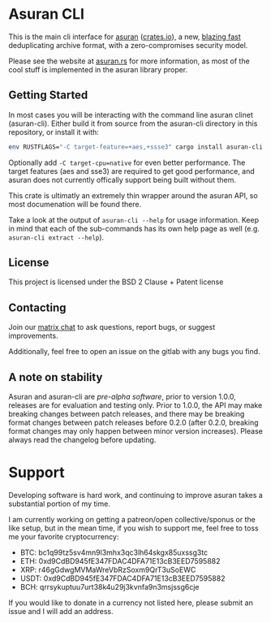 Asuran CLI
==========

This is the main cli interface for [asuran](https://gitlab.com/asuran-rs/asuran) ([crates.io](https://crates.io/crates/asuran)), a new, [blazing fast](https://gitlab.com/asuran-rs/archiver-benchmarks/-/blob/master/RESULTS.md) deduplicating archive format, with a zero-compromises security model.

Please see the website at [asuran.rs](https://asuran.rs) for more information, as most of the cool stuff is implemented in the asuran library proper.

Getting Started
---------------

In most cases you will be interacting with the command line asuran clinet (asuran-cli). Either build it from source from the asuran-cli directory in this repository, or install it with:

```bash
env RUSTFLAGS="-C target-feature=+aes,+ssse3" cargo install asuran-cli
```

Optionally add `-C target-cpu=native` for even better performance. The target features (aes and sse3) are required to get good performance, and asuran does not currently offically support being built without them.

This crate is ultimatly an extremely thin wrapper around the asuran API, so most documenation will be found there.

Take a look at the output of `asuran-cli --help` for usage information. Keep in mind that each of the sub-commands has its own help page as well (e.g. `asuran-cli extract --help`).

License
-------

This project is licensed under the BSD 2 Clause + Patent license

Contacting
----------

Join our [matrix chat](https://matrix.to/#/!gfTQMJBreSJoPEkEeI:matrix.org?via=matrix.org&via=t2bot.io) to ask questions, report bugs, or suggest improvements.

Additionally, feel free to open an issue on the gitlab with any bugs you find.

A note on stability
-------------------

Asuran and asuran-cli are *pre-alpha software*, prior to version 1.0.0, releases are for evaluation and testing only. Prior to 1.0.0, the API may make breaking changes between patch releases, and there may be breaking format changes between patch releases before 0.2.0 (after 0.2.0, breaking format changes may only happen between minor version increases). Please always read the changelog before updating.

Support
=======

Developing software is hard work, and continuing to improve asuran takes a substantial portion of my time.

I am currently working on getting a patreon/open collective/sponus or the like setup, but in the mean time, if you wish to support me, feel free to toss me your favorite cryptocurrency:

-	BTC: bc1q99tz5sv4mn9l3mhx3qc3lh64skgx85uxssg3tc
-	ETH: 0xd9CdBD945fE347FDAC4DFA71E13cB3EED7595882
-	XRP: r46gGdwgMVMaWreVbRzSoxm9QrT3uSoEWC
-	USDT: 0xd9CdBD945fE347FDAC4DFA71E13cB3EED7595882
-	BCH: qrrsykuptuu7urt38k4u29j3kvnfa9n3msjssg6cje

If you would like to donate in a currency not listed here, please submit an issue and I will add an address.
